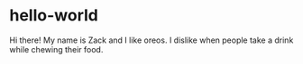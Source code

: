 # hello-world

Hi there!
My name is Zack and I like oreos.
I dislike when people take a drink while chewing their food.
